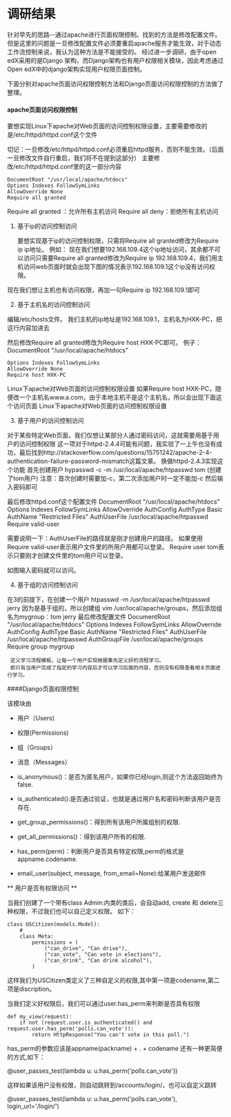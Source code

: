 # 调研结果


  针对早先的思路--通过apache进行页面权限控制。找到的方法是修改配置文件。但是这里的问题是一旦修改配置文件必须要重启apache服务才能生效，对于动态工作流控制来说，我认为这种方法是不能接受的。
  经过进一步调研，由于open edX采用的是Django 架构，而Django架构也有用户权限相关模块，因此考虑通过Open edX中的django架构实现用户权限页面控制。

  下面分别对apache页面访问权限控制方法和Django页面访问权限控制的方法做了整理。


 
#### apache页面访问权限控制

 要想实现Linux下apache对Web页面的访问控制权限设置，主要需要修改的是/etc/httpd/httpd.conf这个文件

切记：一旦修改/etc/httpd/httpd.conf必须重启httpd服务，否则不能生效。（后面一旦修改文件自行重启，我们将不在提到这部分）
主要修改/etc/httpd/httpd.conf里的这一部分内容

    DocumentRoot "/usr/local/apache/htdocs"
    Options Indexes FollowSymLinks
    AllowOverride None
    Require all granted
 

   Require all granted ：允许所有主机访问
   Require all deny：拒绝所有主机访问
   
1. 基于ip的访问控制访问
   
   要想实现基于ip的访问控制权限，只需将Require all granted修改为Require ip ip地址。
   例如：
  现在我们想要192.168.109.4这个ip地址访问，其余都不可以访问只需要Require all granted修改为Require ip 192.168.109.4，我们用主机访问web页面时就会出现下图的情况表示192.168.109.1这个ip没有访问权限。

  现在我们想让主机也有访问权限，再加一句Require ip 192.168.109.1即可

2. 基于主机名的访问控制访问

编辑/etc/hosts文件。
我们主机的ip地址是192.168.109.1，主机名为HXK-PC，把这行内容加进去

然后修改Require all granted修改为Require host HXK-PC即可。
例子：
DocumentRoot "/usr/local/apache/htdocs"
 
    Options Indexes FollowSymLinks
    AllowOverride None
    Require host HXK-PC
 
Linux下apache对Web页面的访问控制权限设置
如果Require host HXK-PC，随便改一个主机名www.a.com，由于本地主机不是这个主机名，所以会出现下面这个访问页面
Linux下apache对Web页面的访问控制权限设置

3. 基于用户的访问控制访问

对于某些特定Web页面，我们仅想让某部分人通过密码访问，这就需要用基于用户的访问控制权限
这一项对于httpd-2.4.4可能有问题，我实验了一上午也没有成功，最后找到http://stackoverflow.com/questions/15751242/apache-2-4-authentication-failure-password-mismatch这篇文章。
换做httpd-2.4.3实现这个功能
首先创建用户
hypasswd -c -m /usr/local/apache/htpasswd tom  (创建了tom用户)
注意：首次创建时需要加-c，第二次添加用户时一定不能加-c
然后输入密码即可

最后修改httpd.conf这个配置文件
DocumentRoot "/usr/local/apache/htdocs"
    Options Indexes FollowSymLinks
      AllowOverride AuthConfig
     AuthType Basic
     AuthName "Restricted Files"
     AuthUserFile /usr/local/apache/htpasswd
     Require valid-user
 
需要说明一下：AuthUserFile的路径就是刚才创建用户的路径。
如果使用 Require valid-user表示用户文件里的所用户用都可以登录。
Require user tom表示只要刚才创建文件里的tom用户可以登录。

如图输入密码就可以访问。

4. 基于组的访问控制访问

在3的前提下，在创建一个用户
htpasswd -m /usr/local/apache/htpasswd jerry
因为是基于组的，所以创建组
vim /usr/local/apache/groups，然后添加组名为mygroup：tom jerry
最后修改配置文件
DocumentRoot "/usr/local/apache/htdocs"
    Options Indexes FollowSymLinks
      AllowOverride AuthConfig
     AuthType Basic
     AuthName "Restricted Files"
     AuthUserFile /usr/local/apache/htpasswd
     AuthGroupFile /usr/local/apache/groups
     Require group mygroup 
     
     
     
     定义学习流程模板，让每一个用户实现根据事先定义好的流程学习。
     即只有当用户完成了指定的学习内容后才可以学习后面的内容，否则没有权限查看相关页面进行学习。
     
####Django页面权限控制

该模块由

  + 用户（Users)
  + 权限(Permissions)
  + 组（Groups）
  + 消息（Messages）

+ is_anonymous()：是否为匿名用户，如果你已经login,则这个方法返回始终为false.
+ is_authenticated():是否通过验证，也就是通过用户名和密码判断该用户是否存在.
+ get_group_permissions()：得到所有该用户所属组别的权限.
+ get_all_permissions()：得到该用户所有的权限.
+ has_perm(perm)：判断用户是否具有特定权限,perm的格式是appname.codename.
+ email_user(subject, message, from_email=None):给某用户发送邮件

** 用户是否有权限访问 **

当我们创建了一个带有class Admin:内类的类后，会自动add, create 和 delete三种权限，不过我们也可以自己定义权限。
如下：
```
class USCitizen(models.Model):
    # 
    class Meta:
        permissions = (
            ("can_drive", "Can drive"),
            ("can_vote", "Can vote in elections"),
            ("can_drink", "Can drink alcohol"),
        )

```

这样我们为USCitizen类定义了三种自定义的权限,其中第一项是codename,第二项是discription。  

当我们定义好权限后，我们可以通过user.has_perm来判断是否具有权限

```
def my_view(request):
    if not (request.user.is_authenticated() and request.user.has_perm('polls.can_vote')):
        return HttpResponse("You can't vote in this poll.")
```

has_perm的参数应该是appname(packname) + . + codename
还有一种更简便的方式,如下：

@user_passes_test(lambda u: u.has_perm('polls.can_vote'))

这样如果该用户没有权限，则自动跳转到/accounts/login/，也可以自定义跳转

@user_passes_test(lambda u: u.has_perm('polls.can_vote'), login_url='/login/')

